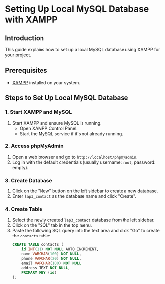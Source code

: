 # Setting Up Local MySQL Database with XAMPP

## Introduction

This guide explains how to set up a local MySQL database using XAMPP for your project.

## Prerequisites

- [XAMPP](https://www.apachefriends.org/index.html) installed on your system.

## Steps to Set Up Local MySQL Database

### 1. Start XAMPP and MySQL

1. Start XAMPP and ensure MySQL is running.
   - Open XAMPP Control Panel.
   - Start the MySQL service if it's not already running.

### 2. Access phpMyAdmin

1. Open a web browser and go to `http://localhost/phpmyadmin`.
2. Log in with the default credentials (usually username: `root`, password: empty).

### 3. Create Database

1. Click on the "New" button on the left sidebar to create a new database.
2. Enter `lap3_contact` as the database name and click "Create".

### 4. Create Table

1. Select the newly created `lap3_contact` database from the left sidebar.
2. Click on the "SQL" tab in the top menu.
3. Paste the following SQL query into the text area and click "Go" to create the `contacts` table:
   ```sql
   CREATE TABLE contacts (
       id INT(11) NOT NULL AUTO_INCREMENT,
       name VARCHAR(100) NOT NULL,
       phone VARCHAR(20) NOT NULL,
       email VARCHAR(100) NOT NULL,
       address TEXT NOT NULL,
       PRIMARY KEY (id)
   );
